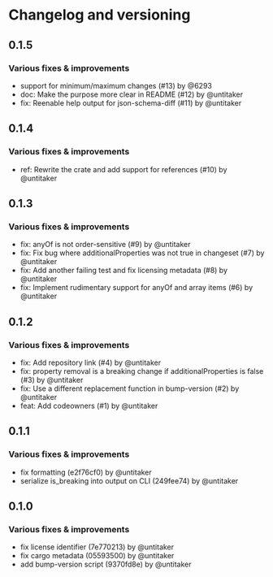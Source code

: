 # Changelog and versioning
## 0.1.5

### Various fixes & improvements

- support for minimum/maximum changes (#13) by @6293
- doc: Make the purpose more clear in README (#12) by @untitaker
- fix: Reenable help output for json-schema-diff (#11) by @untitaker

## 0.1.4

### Various fixes & improvements

- ref: Rewrite the crate and add support for references (#10) by @untitaker

## 0.1.3

### Various fixes & improvements

- fix: anyOf is not order-sensitive (#9) by @untitaker
- fix: Fix bug where additionalProperties was not true in changeset (#7) by @untitaker
- fix: Add another failing test and fix licensing metadata (#8) by @untitaker
- fix: Implement rudimentary support for anyOf and array items (#6) by @untitaker

## 0.1.2

### Various fixes & improvements

- fix: Add repository link (#4) by @untitaker
- fix: property removal is a breaking change if additionalProperties is false (#3) by @untitaker
- fix: Use a different replacement function in bump-version (#2) by @untitaker
- feat: Add codeowners (#1) by @untitaker

## 0.1.1

### Various fixes & improvements

- fix formatting (e2f76cf0) by @untitaker
- serialize is_breaking into output on CLI (249fee74) by @untitaker

## 0.1.0

### Various fixes & improvements

- fix license identifier (7e770213) by @untitaker
- fix cargo metadata (05593500) by @untitaker
- add bump-version script (9370fd8e) by @untitaker

